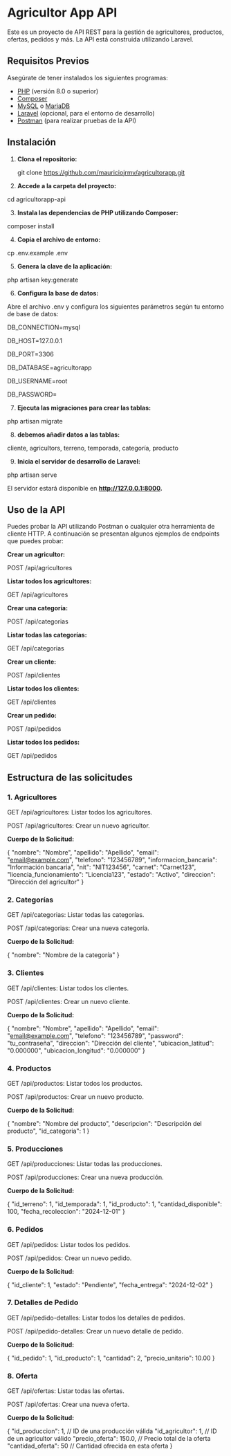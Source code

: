 # Agricultor App API

Este es un proyecto de API REST para la gestión de agricultores, productos, ofertas, pedidos y más. La API está construida utilizando Laravel.

## Requisitos Previos

Asegúrate de tener instalados los siguientes programas:

- [PHP](https://www.php.net/downloads) (versión 8.0 o superior)
- [Composer](https://getcomposer.org/download/)
- [MySQL](https://dev.mysql.com/downloads/mysql/) o [MariaDB](https://mariadb.org/download/)
- [Laravel](https://laravel.com/docs/9.x/installation) (opcional, para el entorno de desarrollo)
- [Postman](https://www.postman.com/downloads/) (para realizar pruebas de la API)

## Instalación

1. **Clona el repositorio:**

   git clone https://github.com/mauriciojrmv/agricultorapp.git

2. **Accede a la carpeta del proyecto:**

cd agricultorapp-api

3. **Instala las dependencias de PHP utilizando Composer:**

composer install

4. **Copia el archivo de entorno:**

cp .env.example .env

5. **Genera la clave de la aplicación:**

php artisan key:generate

6. **Configura la base de datos:**

Abre el archivo .env y configura los siguientes parámetros según tu entorno de base de datos:

DB_CONNECTION=mysql

DB_HOST=127.0.0.1

DB_PORT=3306

DB_DATABASE=agricultorapp

DB_USERNAME=root

DB_PASSWORD=

7. **Ejecuta las migraciones para crear las tablas:**

php artisan migrate

8. **debemos añadir datos a las tablas:**

cliente, agricultors, terreno, temporada, categoría, producto

9. **Inicia el servidor de desarrollo de Laravel:**

php artisan serve

El servidor estará disponible en **http://127.0.0.1:8000.**

## Uso de la API

Puedes probar la API utilizando Postman o cualquier otra herramienta de cliente HTTP. A continuación se presentan algunos ejemplos de endpoints que puedes probar:

**Crear un agricultor:**

POST /api/agricultores

**Listar todos los agricultores:**

GET /api/agricultores

**Crear una categoría:**

POST /api/categorias

**Listar todas las categorías:**

GET /api/categorias

**Crear un cliente:**

POST /api/clientes

**Listar todos los clientes:**

GET /api/clientes

**Crear un pedido:**

POST /api/pedidos

**Listar todos los pedidos:**

GET /api/pedidos


## Estructura de las solicitudes

### 1. Agricultores

GET /api/agricultores: Listar todos los agricultores.

POST /api/agricultores: Crear un nuevo agricultor.

**Cuerpo de la Solicitud:** 

{ "nombre": "Nombre", "apellido": "Apellido", "email": "email@example.com", "telefono": "123456789", "informacion_bancaria": "Información bancaria", "nit": "NIT123456", "carnet": "Carnet123", "licencia_funcionamiento": "Licencia123", "estado": "Activo", "direccion": "Dirección del agricultor" }

### 2. Categorías

GET /api/categorias: Listar todas las categorías.

POST /api/categorias: Crear una nueva categoría.

**Cuerpo de la Solicitud:** 

{ "nombre": "Nombre de la categoría" }

### 3. Clientes

GET /api/clientes: Listar todos los clientes.

POST /api/clientes: Crear un nuevo cliente.

**Cuerpo de la Solicitud:**

{ "nombre": "Nombre", "apellido": "Apellido", "email": "email@example.com", "telefono": "123456789", "password": "tu_contraseña", "direccion": "Dirección del cliente", "ubicacion_latitud": "0.000000", "ubicacion_longitud": "0.000000" }

### 4. Productos

GET /api/productos: Listar todos los productos.

POST /api/productos: Crear un nuevo producto.

**Cuerpo de la Solicitud:** 

{ "nombre": "Nombre del producto", "descripcion": "Descripción del producto", "id_categoria": 1 }

### 5. Producciones

GET /api/producciones: Listar todas las producciones.

POST /api/producciones: Crear una nueva producción.

**Cuerpo de la Solicitud:**

{ "id_terreno": 1, "id_temporada": 1, "id_producto": 1, "cantidad_disponible": 100, "fecha_recoleccion": "2024-12-01" }

### 6. Pedidos

GET /api/pedidos: Listar todos los pedidos.

POST /api/pedidos: Crear un nuevo pedido.

**Cuerpo de la Solicitud:** 

{ "id_cliente": 1, "estado": "Pendiente", "fecha_entrega": "2024-12-02" }

### 7. Detalles de Pedido

GET /api/pedido-detalles: Listar todos los detalles de pedidos.

POST /api/pedido-detalles: Crear un nuevo detalle de pedido.

**Cuerpo de la Solicitud:**

{ "id_pedido": 1, "id_producto": 1, "cantidad": 2, "precio_unitario": 10.00 }

### 8. Oferta

GET /api/ofertas: Listar todas las ofertas.

POST /api/ofertas: Crear una nueva oferta.

**Cuerpo de la Solicitud:**

{
    "id_produccion": 1,      // ID de una producción válida
    "id_agricultor": 1,      // ID de un agricultor válido
    "precio_oferta": 150.0,  // Precio total de la oferta
    "cantidad_oferta": 50    // Cantidad ofrecida en esta oferta
}

